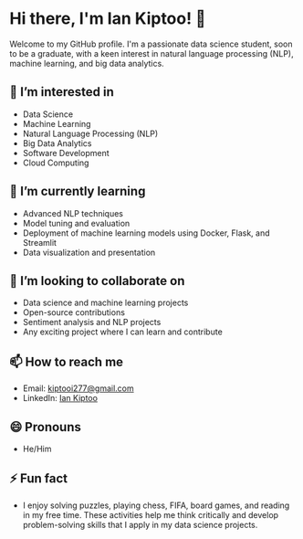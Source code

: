 # Hi there, I'm Ian Kiptoo! 👋

Welcome to my GitHub profile. I'm a passionate data science student, soon to be a graduate, with a keen interest in natural language processing (NLP), machine learning, and big data analytics. 

## 👀 I’m interested in
- Data Science
- Machine Learning
- Natural Language Processing (NLP)
- Big Data Analytics
- Software Development
- Cloud Computing

## 🌱 I’m currently learning
- Advanced NLP techniques
- Model tuning and evaluation
- Deployment of machine learning models using Docker, Flask, and Streamlit
- Data visualization and presentation

## 💞️ I’m looking to collaborate on
- Data science and machine learning projects
- Open-source contributions
- Sentiment analysis and NLP projects
- Any exciting project where I can learn and contribute

## 📫 How to reach me
- Email: kiptooi277@gmail.com
- LinkedIn: [Ian Kiptoo](https://www.linkedin.com/in/14082001ian-kiptoo/)


## 😄 Pronouns
- He/Him

## ⚡ Fun fact
- I enjoy solving puzzles, playing chess, FIFA, board games, and reading in my free time. These activities help me think critically and develop problem-solving skills that I apply in my data science projects.


